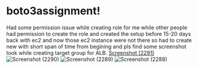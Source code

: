 # boto3assignment!
Had some permission issue while creating role for me while other people had permission to create the role and created the setup before 15-20 days back with ec2 and now those ec2 instance were not there so had to create new with short span of time from begining and pls find some screenshot took while creating target group for ALB.
[Screenshot (2291)](https://github.com/Akhilbmsb/boto3assignment/assets/54345937/848e9d61-3c6c-4901-9cb6-963d2300a14e)
![Screenshot (2290)](https://github.com/Akhilbmsb/boto3assignment/assets/54345937/6dda8091-8054-4261-b26b-b8194222b5bc)
![Screenshot (2289)](https://github.com/Akhilbmsb/boto3assignment/assets/54345937/42e283a6-52be-48ff-b2f0-899395baec30)
![Screenshot (2288)](https://github.com/Akhilbmsb/boto3assignment/assets/54345937/03e976a4-6de9-4bc9-8759-b968835d2c0e)
